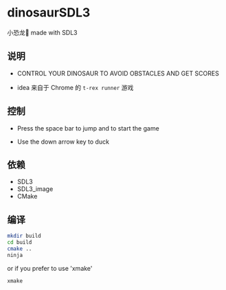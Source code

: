 # dinosaurSDL3

小恐龙🦖 made with SDL3

## 说明

- CONTROL YOUR DINOSAUR TO AVOID OBSTACLES AND GET SCORES

- idea 来自于 Chrome 的 `t-rex runner` 游戏

## 控制

- Press the space bar to jump and to start the game

- Use the down arrow key to duck

## 依赖

- SDL3
- SDL3_image
- CMake

## 编译

```bash
mkdir build
cd build
cmake ..
ninja
```

or if you prefer to use 'xmake'

```bash
xmake
```
